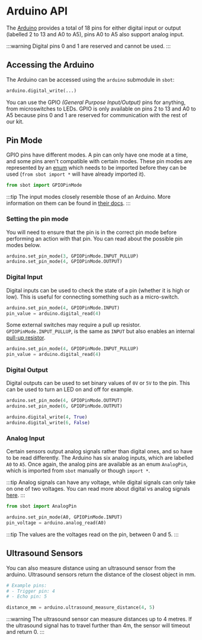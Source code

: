 # Arduino API

The [Arduino](https://store.arduino.cc/arduino-uno-rev3) provides a
total of 18 pins for either digital input or output (labelled 2 to 13
and A0 to A5), pins A0 to A5 also support analog input.

:::warning
Digital pins 0 and 1 are reserved and cannot be used.
:::

## Accessing the Arduino

The Arduino can be accessed using the `arduino` submodule in `sbot`:

```python
arduino.digital_write(...)
```

You can use the GPIO _(General Purpose Input/Output)_ pins for anything,
from microswitches to LEDs. GPIO is only available on pins 2 to 13 and
A0 to A5 because pins 0 and 1 are reserved for communication with the
rest of our kit.

## Pin Mode

GPIO pins have different modes. A pin can only have one mode at a
time, and some pins aren't compatible with certain modes. These pin
modes are represented by an
[enum](https://docs.python.org/3/library/enum.html) which needs to be
imported before they can be used (`from sbot import *` will have already imported it).

```python
from sbot import GPIOPinMode
```

:::tip
The input modes closely resemble those of an Arduino.
More information on them can be found in [their docs](https://www.arduino.cc/en/Tutorial/DigitalPins).
:::

### Setting the pin mode

You will need to ensure that the pin is in the correct pin mode before
performing an action with that pin. You can read about the possible pin
modes below.

```python
arduino.set_pin_mode(3, GPIOPinMode.INPUT_PULLUP)
arduino.set_pin_mode(4, GPIOPinMode.OUTPUT)
```

### Digital Input

Digital inputs can be used to check the state of a pin (whether it is high or low).
This is useful for connecting something such as a micro-switch.

```python
arduino.set_pin_mode(4, GPIOPinMode.INPUT)
pin_value = arduino.digital_read(4)
```

Some external switches may require a pull up resistor.
`GPIOPinMode.INPUT_PULLUP`, is the same as `INPUT` but also enables an internal [pull-up
resistor](https://learn.sparkfun.com/tutorials/pull-up-resistors).

```python
arduino.set_pin_mode(4, GPIOPinMode.INPUT_PULLUP)
pin_value = arduino.digital_read(4)
```

### Digital Output

Digital outputs can be used to set binary values of `0V` or `5V` to the pin.
This can be used to turn an LED on and off for example.

```python
arduino.set_pin_mode(4, GPIOPinMode.OUTPUT)
arduino.set_pin_mode(6, GPIOPinMode.OUTPUT)

arduino.digital_write(4, True)
arduino.digital_write(6, False)
```

### Analog Input

Certain sensors output analog signals rather than digital ones, and so
have to be read differently. The Arduino has six analog inputs, which
are labelled `A0` to `A5`. Once again, the analog pins are available as an enum `AnalogPin`, which is imported from `sbot` manually or though `import *`.

:::tip
Analog signals can have any voltage, while digital signals can only
take on one of two voltages. You can read more about digital vs analog
signals [here](https://learn.sparkfun.com/tutorials/analog-vs-digital).
:::

```python
from sbot import AnalogPin

arduino.set_pin_mode(A0, GPIOPinMode.INPUT)
pin_voltage = arduino.analog_read(A0)
```

:::tip
The values are the voltages read on the pin, between 0 and 5.
:::

## Ultrasound Sensors

You can also measure distance using an ultrasound sensor from the arduino. Ultrasound sensors return the distance of the closest object in mm.

```python
# Example pins:
# - Trigger pin: 4
# - Echo pin: 5

distance_mm = arduino.ultrasound_measure_distance(4, 5)
```

:::warning
The ultrasound sensor can measure distances up to 4 metres.
If the ultrasound signal has to travel further than 4m, the sensor will timeout and return 0.
:::

